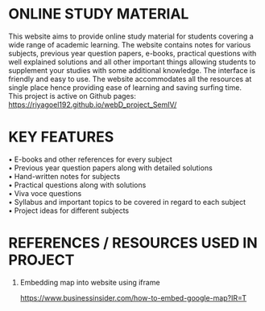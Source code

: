 # ONLINE STUDY MATERIAL
This website aims to provide online study material for students covering a wide range of academic learning. The website contains notes for various subjects, previous year question papers, e-books, practical questions with well explained solutions and all other important things allowing students to supplement your studies with some additional knowledge. 
The interface is friendly and easy to use. The website accommodates all the resources at single place hence providing ease of learning and saving surfing time. <br>
This project is active on Github pages: https://riyagoel192.github.io/webD_project_SemIV/

# KEY FEATURES
•	E-books and other references for every subject<br>
•	Previous year question papers along with detailed solutions<br>
•	Hand-written notes for subjects<br>
•	Practical questions along with solutions<br>
•	Viva voce questions <br>
•	Syllabus and important topics to be covered in regard to each subject<br>
•	Project ideas for different subjects<br>

# REFERENCES / RESOURCES USED IN PROJECT

1. Embedding map into website using iframe

   https://www.businessinsider.com/how-to-embed-google-map?IR=T
   
